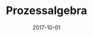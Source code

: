 ---
title: "Prozessalgebra"
collection: teaching
type: "Graduate Course (M.Sc.)"
permalink: "/teaching/2017-winter-PA"
venue: "TU Braunschweig, Institut für Programmierung und Reaktive Systeme"
date: 2017-10-01
location: Braunschweig, Germany
---